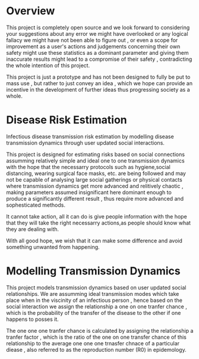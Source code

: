 # Overview

This project is completely open source and we look forward to considering your suggestions about any error we might have overlooked or any logical fallacy we might have not been able to figure out , or even a scope for improvement as a user's actions and judgements concerning their own safety might use these statistics as a dominant parameter and giving them inaccurate results might lead to a compromise of their safety , contradicting the whole intention of this project.

This project is just a prototype and has not been designed to fully  be put to mass use , but rather to just convey an idea , which we hope can provide an incentive in the development of further ideas thus progressing society as a whole.


# Disease Risk Estimation

Infectious disease transmission risk estimation by modelling disease transmission dynamics through user updated social interactions.

This project is designed for estimating risks based on social connections assumming relatively simple and ideal one to one transmission dynamics with the hope that the necessarry protocols such as hygiene,social distancing, wearing surgical face masks, etc. are being followed and may not be capable of analysing large social gatherings or physical contacts where transmission dynamics get more advanced and relitively chaotic , making parameters assumed insignificant here dominant enough to produce a significantly different result ,  thus require more advanced and sophesticated methods.

It cannot take action, all it can do is give people information with the hope that they will take the right necessarry actions,as people should know what they are dealing with.


With all good hope, we wish that it can make some difference and avoid something unwanted from happening.


# Modelling Transmission Dynamics

This project models transmission dynamics based on user updated social relationships. We are assumming ideal transmission modes which take place when in the viscinity of an infectious person , hence based on the social interaction we assign the relationship a one on one tranfer chance , which is the probability of the transfer of the disease to the other if one happens to posses it.

The one one one tranfer chance is calculated by assigning the relationship a tranfer factor , which is the ratio of the one on one transfer chance of this relationship to the average one one one trnasfer chnace of a particular diease , also referred to as the reproduction number (R0) in epidemology.

